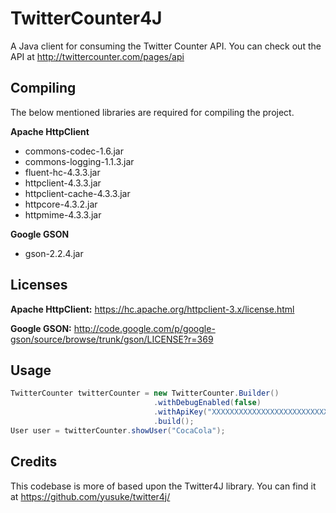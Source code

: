 TwitterCounter4J
================
A Java client for consuming the Twitter Counter API. You can check out the API at http://twittercounter.com/pages/api

Compiling
---------
The below mentioned libraries are required for compiling the project.

<b>Apache HttpClient</b>
<ul>
<li>commons-codec-1.6.jar</li>
<li>commons-logging-1.1.3.jar</li>
<li>fluent-hc-4.3.3.jar</li>
<li>httpclient-4.3.3.jar</li>
<li>httpclient-cache-4.3.3.jar</li>
<li>httpcore-4.3.2.jar</li>
<li>httpmime-4.3.3.jar</li>
</ul>

<b>Google GSON</b>
<ul>
<li>gson-2.2.4.jar</li>
</ul>

Licenses
--------
<b>Apache HttpClient:</b> https://hc.apache.org/httpclient-3.x/license.html

<b>Google GSON:</b> http://code.google.com/p/google-gson/source/browse/trunk/gson/LICENSE?r=369


Usage
-----
```java
TwitterCounter twitterCounter = new TwitterCounter.Builder()
                                .withDebugEnabled(false)
                                .withApiKey("XXXXXXXXXXXXXXXXXXXXXXXXXXXXXX") // Put your API key here
                                .build();
User user = twitterCounter.showUser("CocaCola");
```

Credits
-------
This codebase is more of based upon the Twitter4J library. You can find it at https://github.com/yusuke/twitter4j/
